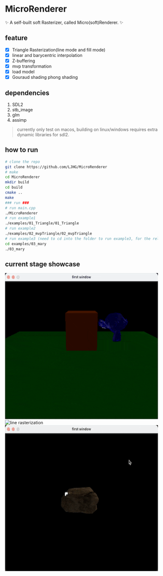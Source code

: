 # MicroRenderer

✨ A self-built soft Rasterizer, called Micro(soft)Renderer. ✨

## feature
- [x] Triangle Rasterization(line mode and fill mode)
- [x] linear and barycentric interpolation
- [x] Z-buffering
- [x] mvp transformation
- [x] load model
- [x] Gouraud shading phong shading

## dependencies
1. SDL2
2. stb_image
3. glm
4. assimp

> currently only test on macos, building on linux/windows requires extra dynamic libraries for sdl2.
## how to run
```bash
# clone the repo
git clone https://github.com/LJHG/MicroRenderer
# make
cd MicroRenderer
mkdir build
cd build
cmake ..
make
### run ###
# run main.cpp
./MicroRenderer
# run example1
./examples/01_Triangle/01_Triangle
# run example2
./examples/02_mvpTriangle/02_mvpTriangle
# run example3 (need to cd into the folder to run example3, for the relative path setting for the model)
cd examples/03_mary
./03_mary

```

## current stage showcase
<img alt="line rasterization" height="480" src="./images/phong_shading.gif" width="640"/>
<img alt="line rasterization" height="480" src="./images/mary.gif" width="640"/>
<img alt="line rasterization" height="480" src="./images/rock.gif" width="640"/>

